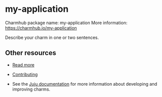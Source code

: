 <!--
Avoid using this README file for information that is maintained or published elsewhere, e.g.:

* charmcraft.yaml > published on Charmhub
* documentation > published on (or linked to from) Charmhub
* detailed contribution guide > documentation or CONTRIBUTING.md

Use links instead.
-->

# my-application

Charmhub package name: my-application
More information: https://charmhub.io/my-application

Describe your charm in one or two sentences.

## Other resources

<!-- If your charm is documented somewhere else other than Charmhub, provide a link separately. -->

- [Read more](https://example.com)

- [Contributing](CONTRIBUTING.md) <!-- or link to other contribution documentation -->

- See the [Juju documentation](https://documentation.ubuntu.com/juju/3.6/howto/manage-charms/) for more information about developing and improving charms.
